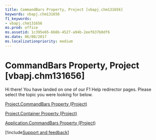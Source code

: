 ```yaml
---
title: CommandBars Property, Project [vbapj.chm131656]
keywords: vbapj.chm131656
f1_keywords:
- vbapj.chm131656
ms.prod: office
ms.assetid: 1c395e65-6b6b-4527-a94b-2eef637b0df6
ms.date: 06/08/2017
ms.localizationpriority: medium
---
```



# CommandBars Property, Project [vbapj.chm131656]

Hi there! You have landed on one of our F1 Help redirector pages. Please select the topic you were looking for below.

[Project.CommandBars Property (Project)](https://msdn.microsoft.com/library/8b987a76-0aa4-537b-871b-ad36338b2b4e%28Office.15%29.aspx)

[Project.Container Property (Project)](https://msdn.microsoft.com/library/34969587-b74d-3425-0f4f-af7d90221b10%28Office.15%29.aspx)

[Application.CommandBars Property (Project)](https://msdn.microsoft.com/library/80f57057-9bb3-018b-0e45-fd1423368091%28Office.15%29.aspx)

[!include[Support and feedback](~/includes/feedback-boilerplate.md)]